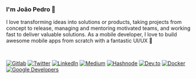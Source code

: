 ### I'm João Pedro 👋

I love transforming ideas into solutions or products, taking projects from concept to release, managing and mentoring motivated teams, and working fast to deliver valuable solutions. As a mobile developer, I love to build awesome mobile apps from scratch with a fantastic UI/UX :raised_hands:

<br/>

[![Gitlab](https://img.shields.io/badge/--gitlab?label=Gitlab&logo=Gitlab&style=social)](https://gitlab.com/joaoppedrosa)
[![Twitter](https://img.shields.io/badge/--twitter?label=Twitter&logo=X&style=social)](https://twitter.com/joaoppedrosa18)
[![LinkedIn](https://img.shields.io/badge/--linkedin?label=LinkedIn&logo=LinkedIn&style=social)](https://www.linkedin.com/in/joaoppedrosa) 
[![Medium](https://img.shields.io/badge/--medium?label=Medium&logo=Medium&style=social)](https://medium.com/@joaoppedrosa)
[![Hashnode](https://img.shields.io/badge/--hashnode?label=Hashnode&logo=Hashnode&style=social)](https://joaoppedrosa.hashnode.dev/)
[![Dev.to](https://img.shields.io/badge/--devtoto?label=Dev.to&logo=dev.to&style=social)](https://dev.to/joaoppedrosa)
[![Docker](https://img.shields.io/badge/--docker?label=Docker&logo=Docker&style=social)](https://hub.docker.com/u/jppedrosa)
[![Google Developers](https://img.shields.io/badge/--google?label=GoogleDev&logo=GoogleCloud&style=social)](https://g.dev/joaoppedrosa)

<!--
**joaoppedrosa/joaoppedrosa** is a ✨ _special_ ✨ repository because its `README.md` (this file) appears on your GitHub profile.

Here are some ideas to get you started:

- 🔭 I’m currently working on ...
- 🌱 I’m currently learning ...
- 👯 I’m looking to collaborate on ...
- 🤔 I’m looking for help with ...
- 💬 Ask me about ...
- 📫 How to reach me: ...
- 😄 Pronouns: ...
- ⚡ Fun fact: ...
-->
